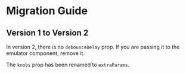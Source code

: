 # Migration Guide

## Version 1 to Version 2

In version 2, there is no `debounceDelay` prop. If you are passing it to the emulator component, remove it.

The `knobs` prop has been renamed to `extraParams`.
